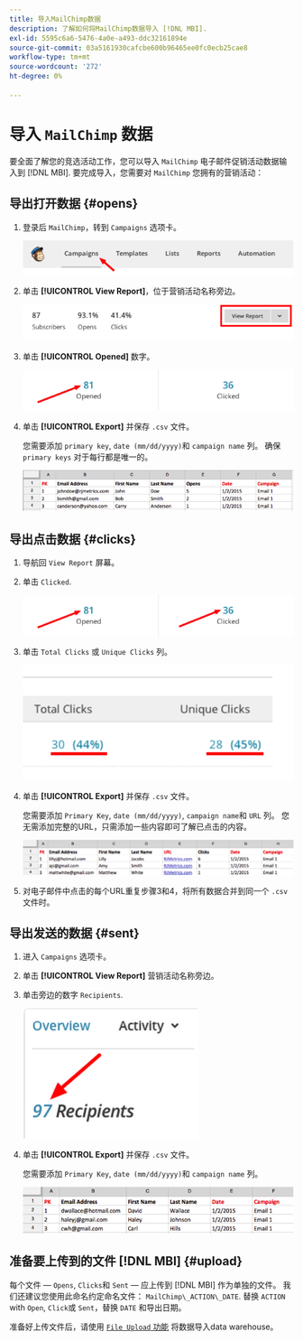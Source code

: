 ```yaml
---
title: 导入MailChimp数据
description: 了解如何将MailChimp数据导入 [!DNL MBI].
exl-id: 5595c6a6-5476-4a0e-a493-ddc32161894e
source-git-commit: 03a5161930cafcbe600b96465ee0fc0ecb25cae8
workflow-type: tm+mt
source-wordcount: '272'
ht-degree: 0%

---
```


# 导入 `MailChimp` 数据

要全面了解您的竞选活动工作，您可以导入 `MailChimp` 电子邮件促销活动数据输入到 [!DNL MBI]. 要完成导入，您需要对 `MailChimp` 您拥有的营销活动：

## 导出打开数据 {#opens}

1. 登录后 `MailChimp`，转到 `Campaigns` 选项卡。

   ![导入mailchimp 1](../../../assets/import-mailchimp-1.png)

1. 单击 **[!UICONTROL View Report]**，位于营销活动名称旁边。

   ![导入mailchimp 2](../../../assets/import-mailchimp-2.png)

1. 单击 **[!UICONTROL Opened]** 数字。

   ![导入mailchimp 3](../../../assets/import-mailchimp-3.png)

1. 单击 **[!UICONTROL Export]** 并保存 `.csv` 文件。

   您需要添加 `primary key`, `date (mm/dd/yyyy)`和 `campaign name` 列。 确保 `primary keys` 对于每行都是唯一的。

   ![导入mailchimp 4](../../../assets/import-mailchimp-4.png)

## 导出点击数据 {#clicks}

1. 导航回 `View Report` 屏幕。

1. 单击 `Clicked`.

   ![导入mailchimp 5](../../../assets/import-mailchimp-5.png)

1. 单击 `Total Clicks` 或 `Unique Clicks` 列。

   ![导入mailchim 6](../../../assets/import-mailchimp-6.png)

1. 单击 **[!UICONTROL Export]** 并保存 `.csv` 文件。

   您需要添加 `Primary Key`, `date (mm/dd/yyyy)`, `campaign name`和 `URL` 列。 您无需添加完整的URL，只需添加一些内容即可了解已点击的内容。

   ![导入mailchimp 7](../../../assets/import-mailchimp-7.png)

1. 对电子邮件中点击的每个URL重复步骤3和4，将所有数据合并到同一个 `.csv` 文件时。

## 导出发送的数据 {#sent}

1. 进入 `Campaigns` 选项卡。

1. 单击 **[!UICONTROL View Report]** 营销活动名称旁边。

1. 单击旁边的数字 `Recipients`.

   ![导入mailchimp 8](../../../assets/import-mailchimp-8.png)

1. 单击 **[!UICONTROL Export]** 并保存 `.csv` 文件。

   您需要添加 `Primary Key`, `date (mm/dd/yyyy)`和 `campaign name` 列。

   ![导入mailchimp 9](../../../assets/import-mailchimp-9.png)

## 准备要上传到的文件 [!DNL MBI] {#upload}

每个文件 —  `Opens`, `Clicks`和 `Sent`  — 应上传到 [!DNL MBI] 作为单独的文件。 我们还建议您使用此命名约定命名文件： `MailChimp\_ACTION\_DATE`. 替换 `ACTION` with `Open`, `Click`或 `Sent`，替换 `DATE` 和导出日期。

准备好上传文件后，请使用 [`File Upload` 功能](../connecting-data/using-file-uploader.md) 将数据导入data warehouse。

